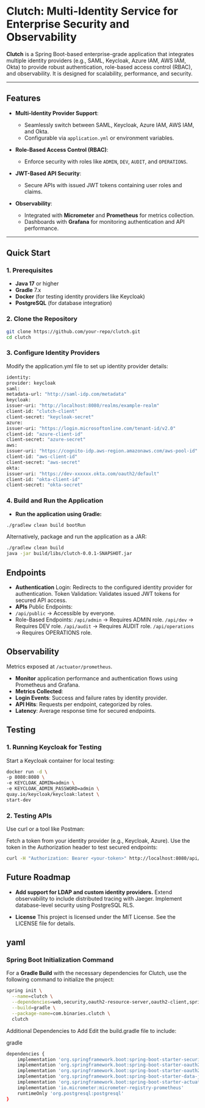 # **Clutch: Multi-Identity Service for Enterprise Security and Observability**

**Clutch** is a Spring Boot-based enterprise-grade application that integrates multiple identity providers (e.g., SAML, Keycloak, Azure IAM, AWS IAM, Okta) to provide robust authentication, role-based access control (RBAC), and observability. It is designed for scalability, performance, and security.

---

## **Features**
- **Multi-Identity Provider Support**:
    - Seamlessly switch between SAML, Keycloak, Azure IAM, AWS IAM, and Okta.
    - Configurable via `application.yml` or environment variables.

- **Role-Based Access Control (RBAC)**:
    - Enforce security with roles like `ADMIN`, `DEV`, `AUDIT`, and `OPERATIONS`.

- **JWT-Based API Security**:
    - Secure APIs with issued JWT tokens containing user roles and claims.

- **Observability**:
    - Integrated with **Micrometer** and **Prometheus** for metrics collection.
    - Dashboards with **Grafana** for monitoring authentication and API performance.

---

## **Quick Start**

### **1. Prerequisites**
- **Java 17** or higher
- **Gradle** 7.x
- **Docker** (for testing identity providers like Keycloak)
- **PostgreSQL** (for database integration)

### **2. Clone the Repository**
```bash
git clone https://github.com/your-repo/clutch.git
cd clutch
```

### **3. Configure Identity Providers**
   Modify the application.yml file to set up identity provider details:
```bash
identity:
provider: keycloak
saml:
metadata-url: "http://saml-idp.com/metadata"
keycloak:
issuer-uri: "http://localhost:8080/realms/example-realm"
client-id: "clutch-client"
client-secret: "keycloak-secret"
azure:
issuer-uri: "https://login.microsoftonline.com/tenant-id/v2.0"
client-id: "azure-client-id"
client-secret: "azure-secret"
aws:
issuer-uri: "https://cognito-idp.aws-region.amazonaws.com/aws-pool-id"
client-id: "aws-client-id"
client-secret: "aws-secret"
okta:
issuer-uri: "https://dev-xxxxxx.okta.com/oauth2/default"
client-id: "okta-client-id"
client-secret: "okta-secret"
```
### **4. Build and Run the Application**
   - **Run the application using Gradle:**

```bash
./gradlew clean build bootRun
```
Alternatively, package and run the application as a JAR:

```bash
./gradlew clean build
java -jar build/libs/clutch-0.0.1-SNAPSHOT.jar
```
## **Endpoints**
- **Authentication**
Login: Redirects to the configured identity provider for authentication.
Token Validation: Validates issued JWT tokens for secured API access.
- **APIs**
Public Endpoints:
- `/api/public` → Accessible by everyone.
- Role-Based Endpoints:
`/api/admin` → Requires ADMIN role.
`/api/dev` → Requires DEV role.
`/api/audit` → Requires AUDIT role.
`/api/operations` → Requires OPERATIONS role.

## **Observability**
Metrics exposed at `/actuator/prometheus`.
- **Monitor** application performance and authentication flows using Prometheus and Grafana.
- **Metrics Collected**:
- **Login Events**: Success and failure rates by identity provider.
- **API Hits**: Requests per endpoint, categorized by roles.
- **Latency**: Average response time for secured endpoints.

## **Testing**
### **1. Running Keycloak for Testing**
   Start a Keycloak container for local testing:

```bash
docker run -d \
-p 8080:8080 \
-e KEYCLOAK_ADMIN=admin \
-e KEYCLOAK_ADMIN_PASSWORD=admin \
quay.io/keycloak/keycloak:latest \
start-dev
```

### **2. Testing APIs**
   Use curl or a tool like Postman:

Fetch a token from your identity provider (e.g., Keycloak, Azure).
Use the token in the Authorization header to test secured endpoints:
```bash
curl -H "Authorization: Bearer <your-token>" http://localhost:8080/api/admin
```
## **Future Roadmap**
- **Add support for LDAP and custom identity providers.**
Extend observability to include distributed tracing with Jaeger.
Implement database-level security using PostgreSQL RLS.

- **License**
This project is licensed under the MIT License. See the LICENSE file for details.

yaml
---

### **Spring Boot Initialization Command**

For a **Gradle Build** with the necessary dependencies for Clutch, use the following command to initialize the project:

```bash
spring init \
  --name=clutch \
  --dependencies=web,security,oauth2-resource-server,oauth2-client,spring-data-jpa,postgresql,actuator \
  --build=gradle \
  --package-name=com.binaries.clutch \
  clutch
```
Additional Dependencies to Add
Edit the build.gradle file to include:

gradle
```bash
dependencies {
    implementation 'org.springframework.boot:spring-boot-starter-security'
    implementation 'org.springframework.boot:spring-boot-starter-oauth2-client'
    implementation 'org.springframework.boot:spring-boot-starter-oauth2-resource-server'
    implementation 'org.springframework.boot:spring-boot-starter-data-jpa'
    implementation 'org.springframework.boot:spring-boot-starter-actuator'
    implementation 'io.micrometer:micrometer-registry-prometheus'
    runtimeOnly 'org.postgresql:postgresql'
}
```